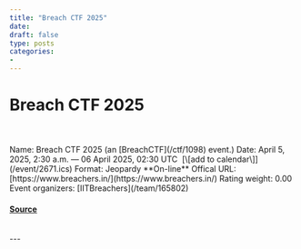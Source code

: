 ```yaml
---
title: "Breach CTF 2025"
date: 
draft: false
type: posts
categories: 
- 
---
```

# Breach CTF 2025

<br/>

<br/>
Name: Breach CTF 2025 (an [BreachCTF](/ctf/1098) event.)  
Date: April 5, 2025, 2:30 a.m. — 06 April 2025, 02:30 UTC  [\[add to calendar\]](/event/2671.ics)  
Format: Jeopardy  
**On-line**  
Offical URL: [https://www.breachers.in/](https://www.breachers.in/)  
Rating weight: 0.00  
Event organizers: [IITBreachers](/team/165802)

#### [Source](https://ctftime.org/event/2671)

<br/>
---
